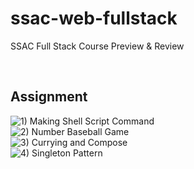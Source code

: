 # ssac-web-fullstack
SSAC Full Stack Course Preview &amp; Review

<br>

## **Assignment**
![1) Making Shell Script Command](https://github.com/neungs-2/ssac-web-fullstack/tree/main/assignment/week2)<br>
![2) Number Baseball Game](https://github.com/neungs-2/ssac-web-fullstack/tree/main/assignment/week3)<br>
![3) Currying and Compose](https://github.com/neungs-2/ssac-web-fullstack/tree/main/assignment/es6-transform-es5)<br>
![4) Singleton Pattern](https://github.com/neungs-2/ssac-web-fullstack/tree/main/assignment/Singleton)
